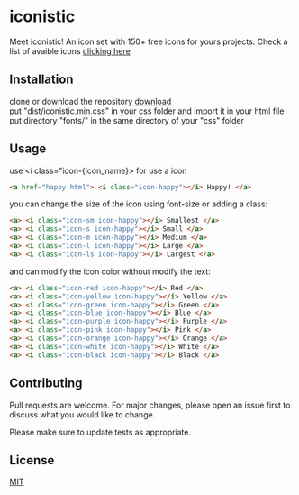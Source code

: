 # iconistic

Meet iconistic! An icon set with 150+ free icons for yours projects.
Check a list of avaible icons [clicking here](https://2l-studios.com/iconistic/)

## Installation

clone or download the repository [download](https://github.com/sammwyy/iconistic/archive/master.zip)  
put "dist/iconistic.min.css" in your css folder and import it in your html file  
put directory "fonts/" in the same directory of your "css" folder  

## Usage
use <i class="icon-{icon_name}></i> for use a icon  
```html
<a href="happy.html"> <i class="icon-happy"></i> Happy! </a>
```

you can change the size of the icon using font-size or adding a class:  
```html
<a> <i class="icon-sm icon-happy"></i> Smallest </a>
<a> <i class="icon-s icon-happy"></i> Small </a>
<a> <i class="icon-m icon-happy"></i> Medium </a>
<a> <i class="icon-l icon-happy"></i> Large </a>
<a> <i class="icon-ls icon-happy"></i> Largest </a>
```

and can modify the icon color without modify the text:  
```html
<a> <i class="icon-red icon-happy"></i> Red </a>
<a> <i class="icon-yellow icon-happy"></i> Yellow </a>
<a> <i class="icon-green icon-happy"></i> Green </a>
<a> <i class="icon-blue icon-happy"></i> Blue </a>
<a> <i class="icon-purple icon-happy"></i> Purple </a>
<a> <i class="icon-pink icon-happy"></i> Pink </a>
<a> <i class="icon-orange icon-happy"></i> Orange </a>
<a> <i class="icon-white icon-happy"></i> White </a>
<a> <i class="icon-black icon-happy"></i> Black </a>
```

## Contributing
Pull requests are welcome. For major changes, please open an issue first to discuss what you would like to change.

Please make sure to update tests as appropriate.

## License
[MIT](https://choosealicense.com/licenses/mit/)
